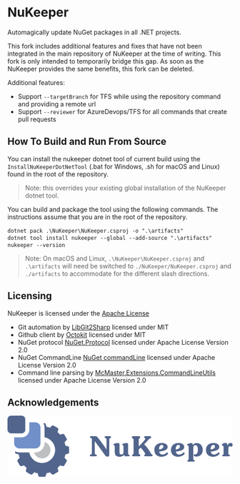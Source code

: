 # NuKeeper

Automagically update NuGet packages in all .NET projects.

This fork includes additional features and fixes that have not been integrated in the main repository of NuKeeper at the time of writing. This fork is only intended to temporarily bridge this gap. As soon as the NuKeeper provides the same benefits, this fork can be deleted.

Additional features:

+ Support `--targetBranch` for TFS while using the repository command and providing a remote url
+ Support `--reviewer` for AzureDevops/TFS for all commands that create pull requests

## How To Build and Run From Source

You can install the nukeeper dotnet tool of current build using the `InstallNuKeeperDotNetTool` (.bat for Windows, .sh for macOS and Linux) found in the root of the repository.

>Note: this overrides your existing global installation of the NuKeeper dotnet tool.

You can build and package the tool using the following commands. The instructions assume that you are in the root of the repository.

```console
dotnet pack .\NuKeeper\NuKeeper.csproj -o ".\artifacts"
dotnet tool install nukeeper --global --add-source ".\artifacts"
nukeeper --version
```

> Note: On macOS and Linux, `.\NuKeeper\NuKeeper.csproj` and `.\artifacts` will need be switched to `./NuKeeper/NuKeeper.csproj` and `./artifacts` to accommodate for the different slash directions.

## Licensing

NuKeeper is licensed under the [Apache License](http://opensource.org/licenses/apache.html)

* Git automation by [LibGit2Sharp](https://github.com/libgit2/libgit2sharp/) licensed under MIT  
* Github client by [Octokit](https://github.com/octokit/octokit.net) licensed under MIT  
* NuGet protocol [NuGet.Protocol](https://github.com/NuGet/NuGet.Client) licensed under Apache License Version 2.0
* NuGet CommandLine [NuGet commandLine](https://github.com/NuGet/NuGet.Client) licensed under Apache License Version 2.0
* Command line parsing by [McMaster.Extensions.CommandLineUtils](https://github.com/natemcmaster/CommandLineUtils) licensed under Apache License Version 2.0

## Acknowledgements

<p align="center">
  <img src="https://github.com/NuKeeperDotNet/NuKeeper/blob/master/assets/Footer.svg" />
</p>
